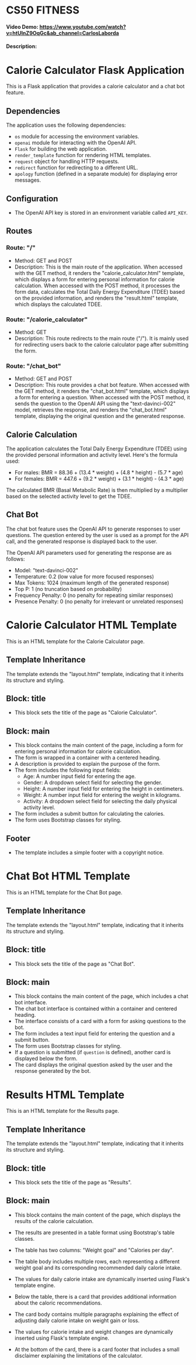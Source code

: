 # CS50 FITNESS
#### Video Demo:  <https://www.youtube.com/watch?v=htUInZ9OqGc&ab_channel=CarlosLaborda>
#### Description:

# Calorie Calculator Flask Application

This is a Flask application that provides a calorie calculator and a chat bot feature.

## Dependencies

The application uses the following dependencies:
- `os` module for accessing the environment variables.
- `openai` module for interacting with the OpenAI API.
- `Flask` for building the web application.
- `render_template` function for rendering HTML templates.
- `request` object for handling HTTP requests.
- `redirect` function for redirecting to a different URL.
- `apology` function (defined in a separate module) for displaying error messages.

## Configuration

- The OpenAI API key is stored in an environment variable called `API_KEY`.

## Routes

### Route: "/"

- Method: GET and POST
- Description: This is the main route of the application. When accessed with the GET method, it renders the "calorie_calculator.html" template, which displays a form for entering personal information for calorie calculation. When accessed with the POST method, it processes the form data, calculates the Total Daily Energy Expenditure (TDEE) based on the provided information, and renders the "result.html" template, which displays the calculated TDEE.

### Route: "/calorie_calculator"

- Method: GET
- Description: This route redirects to the main route ("/"). It is mainly used for redirecting users back to the calorie calculator page after submitting the form.

### Route: "/chat_bot"

- Method: GET and POST
- Description: This route provides a chat bot feature. When accessed with the GET method, it renders the "chat_bot.html" template, which displays a form for entering a question. When accessed with the POST method, it sends the question to the OpenAI API using the "text-davinci-002" model, retrieves the response, and renders the "chat_bot.html" template, displaying the original question and the generated response.

## Calorie Calculation

The application calculates the Total Daily Energy Expenditure (TDEE) using the provided personal information and activity level. Here's the formula used:

- For males: BMR = 88.36 + (13.4 * weight) + (4.8 * height) - (5.7 * age)
- For females: BMR = 447.6 + (9.2 * weight) + (3.1 * height) - (4.3 * age)

The calculated BMR (Basal Metabolic Rate) is then multiplied by a multiplier based on the selected activity level to get the TDEE.

## Chat Bot

The chat bot feature uses the OpenAI API to generate responses to user questions. The question entered by the user is used as a prompt for the API call, and the generated response is displayed back to the user.

The OpenAI API parameters used for generating the response are as follows:
- Model: "text-davinci-002"
- Temperature: 0.2 (low value for more focused responses)
- Max Tokens: 1024 (maximum length of the generated response)
- Top P: 1 (no truncation based on probability)
- Frequency Penalty: 0 (no penalty for repeating similar responses)
- Presence Penalty: 0 (no penalty for irrelevant or unrelated responses)


# Calorie Calculator HTML Template

This is an HTML template for the Calorie Calculator page.

## Template Inheritance

The template extends the "layout.html" template, indicating that it inherits its structure and styling.

## Block: title

- This block sets the title of the page as "Calorie Calculator".

## Block: main

- This block contains the main content of the page, including a form for entering personal information for calorie calculation.
- The form is wrapped in a container with a centered heading.
- A description is provided to explain the purpose of the form.
- The form includes the following input fields:
    - Age: A number input field for entering the age.
    - Gender: A dropdown select field for selecting the gender.
    - Height: A number input field for entering the height in centimeters.
    - Weight: A number input field for entering the weight in kilograms.
    - Activity: A dropdown select field for selecting the daily physical activity level.
- The form includes a submit button for calculating the calories.
- The form uses Bootstrap classes for styling.

## Footer

- The template includes a simple footer with a copyright notice.


# Chat Bot HTML Template

This is an HTML template for the Chat Bot page.

## Template Inheritance

The template extends the "layout.html" template, indicating that it inherits its structure and styling.

## Block: title

- This block sets the title of the page as "Chat Bot".

## Block: main

- This block contains the main content of the page, which includes a chat bot interface.
- The chat bot interface is contained within a container and centered heading.
- The interface consists of a card with a form for asking questions to the bot.
- The form includes a text input field for entering the question and a submit button.
- The form uses Bootstrap classes for styling.
- If a question is submitted (if `question` is defined), another card is displayed below the form.
- The card displays the original question asked by the user and the response generated by the bot.


# Results HTML Template

This is an HTML template for the Results page.

## Template Inheritance

The template extends the "layout.html" template, indicating that it inherits its structure and styling.

## Block: title

- This block sets the title of the page as "Results".

## Block: main

- This block contains the main content of the page, which displays the results of the calorie calculation.
- The results are presented in a table format using Bootstrap's table classes.
- The table has two columns: "Weight goal" and "Calories per day".
- The table body includes multiple rows, each representing a different weight goal and its corresponding recommended daily calorie intake.
- The values for daily calorie intake are dynamically inserted using Flask's template engine.

- Below the table, there is a card that provides additional information about the caloric recommendations.
- The card body contains multiple paragraphs explaining the effect of adjusting daily calorie intake on weight gain or loss.
- The values for calorie intake and weight changes are dynamically inserted using Flask's template engine.

- At the bottom of the card, there is a card footer that includes a small disclaimer explaining the limitations of the calculator.


